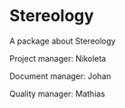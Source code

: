 # Stereology

A package about Stereology

Project manager: Nikoleta

Document manager: Johan

Quality manager: Mathias
